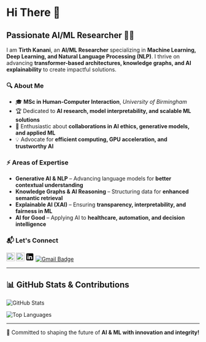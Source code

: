 # Hi There 👋

## Passionate AI/ML Researcher 🧠🚀

I am **Tirth Kanani**, an **AI/ML Researcher** specializing in **Machine Learning, Deep Learning, and Natural Language Processing (NLP)**. I thrive on advancing **transformer-based architectures, knowledge graphs, and AI explainability** to create impactful solutions.

### 🔍 About Me
- 🎓 **MSc in Human-Computer Interaction**, *University of Birmingham*
- 🏆 Dedicated to **AI research, model interpretability, and scalable ML solutions**
- 🤝 Enthusiastic about **collaborations in AI ethics, generative models, and applied ML**
- 💡 Advocate for **efficient computing, GPU acceleration, and trustworthy AI**

### ⚡ Areas of Expertise
- **Generative AI & NLP** – Advancing language models for **better contextual understanding**
- **Knowledge Graphs & AI Reasoning** – Structuring data for **enhanced semantic retrieval**
- **Explainable AI (XAI)** – Ensuring **transparency, interpretability, and fairness in ML**
- **AI for Good** – Applying AI to **healthcare, automation, and decision intelligence**

### 📬 Let's Connect
[<svg xmlns="http://www.w3.org/2000/svg" x="0px" y="0px" width="22" height="22" viewBox="0 0 50 50">
    <path d="M41,4H9C6.24,4,4,6.24,4,9v32c0,2.76,2.24,5,5,5h32c2.76,0,5-2.24,5-5V9C46,6.24,43.76,4,41,4z M17,20v19h-6V20H17z M11,14.47c0-1.4,1.2-2.47,3-2.47s2.93,1.07,3,2.47c0,1.4-1.12,2.53-3,2.53C12.2,17,11,15.87,11,14.47z M39,39h-6c0,0,0-9.26,0-10 c0-2-1-4-3.5-4.04h-0.08C27,24.96,26,27.02,26,29c0,0.91,0,10,0,10h-6V20h6v2.56c0,0,1.93-2.56,5.81-2.56 c3.97,0,7.19,2.73,7.19,8.26V39z"></path>
</svg>][linkedin]
[<img align="left" alt="Google Scholar" width="22px" src="https://upload.wikimedia.org/wikipedia/commons/c/c7/Google_Scholar_logo.svg" />][scholar]
[<img align="left" alt="Twitter" width="22px" src="https://raw.githubusercontent.com/anuraghazra/anuraghazra/master/assets/twitter.svg" />][twitter]
<a href="mailto:tirthkanani18@gmail.com"><img src="https://img.shields.io/badge/-Email-c14438?style=flat-square&logo=Gmail&logoColor=white&link=mailto:tirthkanani18@gmail.com" alt="Gmail Badge"></a>

[linkedin]: https://www.linkedin.com/in/tirthkanani/
[scholar]: https://scholar.google.com/citations?user=tirthkanani
[twitter]: https://twitter.com/tirth_8205

---

## 📊 GitHub Stats & Contributions
![GitHub Stats](https://github-readme-stats.vercel.app/api?username=tirth8205&show_icons=true&count_private=true&theme=light)

![Top Languages](https://github-readme-stats.vercel.app/api/top-langs/?username=tirth8205&count_private=true&theme=light)

---

🚀 Committed to shaping the future of **AI & ML with innovation and integrity!**
